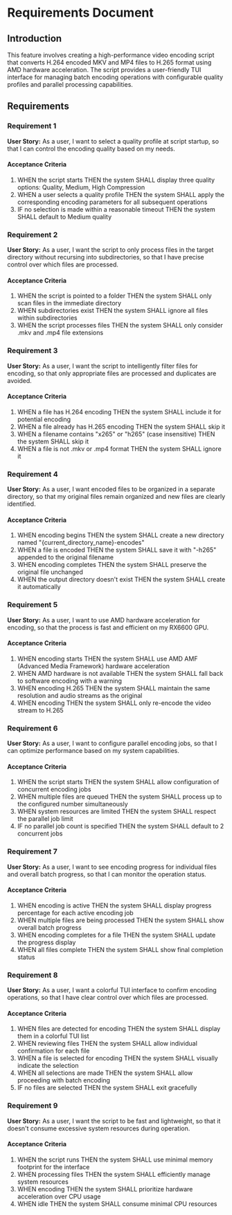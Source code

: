 # Requirements Document

## Introduction

This feature involves creating a high-performance video encoding script that converts H.264 encoded MKV and MP4 files to H.265 format using AMD hardware acceleration. The script provides a user-friendly TUI interface for managing batch encoding operations with configurable quality profiles and parallel processing capabilities.

## Requirements

### Requirement 1

**User Story:** As a user, I want to select a quality profile at script startup, so that I can control the encoding quality based on my needs.

#### Acceptance Criteria

1. WHEN the script starts THEN the system SHALL display three quality options: Quality, Medium, High Compression
2. WHEN a user selects a quality profile THEN the system SHALL apply the corresponding encoding parameters for all subsequent operations
3. IF no selection is made within a reasonable timeout THEN the system SHALL default to Medium quality

### Requirement 2

**User Story:** As a user, I want the script to only process files in the target directory without recursing into subdirectories, so that I have precise control over which files are processed.

#### Acceptance Criteria

1. WHEN the script is pointed to a folder THEN the system SHALL only scan files in the immediate directory
2. WHEN subdirectories exist THEN the system SHALL ignore all files within subdirectories
3. WHEN the script processes files THEN the system SHALL only consider .mkv and .mp4 file extensions

### Requirement 3

**User Story:** As a user, I want the script to intelligently filter files for encoding, so that only appropriate files are processed and duplicates are avoided.

#### Acceptance Criteria

1. WHEN a file has H.264 encoding THEN the system SHALL include it for potential encoding
2. WHEN a file already has H.265 encoding THEN the system SHALL skip it
3. WHEN a filename contains "x265" or "h265" (case insensitive) THEN the system SHALL skip it
4. WHEN a file is not .mkv or .mp4 format THEN the system SHALL ignore it

### Requirement 4

**User Story:** As a user, I want encoded files to be organized in a separate directory, so that my original files remain organized and new files are clearly identified.

#### Acceptance Criteria

1. WHEN encoding begins THEN the system SHALL create a new directory named "{current_directory_name}-encodes"
2. WHEN a file is encoded THEN the system SHALL save it with "-h265" appended to the original filename
3. WHEN encoding completes THEN the system SHALL preserve the original file unchanged
4. WHEN the output directory doesn't exist THEN the system SHALL create it automatically

### Requirement 5

**User Story:** As a user, I want to use AMD hardware acceleration for encoding, so that the process is fast and efficient on my RX6600 GPU.

#### Acceptance Criteria

1. WHEN encoding starts THEN the system SHALL use AMD AMF (Advanced Media Framework) hardware acceleration
2. WHEN AMD hardware is not available THEN the system SHALL fall back to software encoding with a warning
3. WHEN encoding H.265 THEN the system SHALL maintain the same resolution and audio streams as the original
4. WHEN encoding THEN the system SHALL only re-encode the video stream to H.265

### Requirement 6

**User Story:** As a user, I want to configure parallel encoding jobs, so that I can optimize performance based on my system capabilities.

#### Acceptance Criteria

1. WHEN the script starts THEN the system SHALL allow configuration of concurrent encoding jobs
2. WHEN multiple files are queued THEN the system SHALL process up to the configured number simultaneously
3. WHEN system resources are limited THEN the system SHALL respect the parallel job limit
4. IF no parallel job count is specified THEN the system SHALL default to 2 concurrent jobs

### Requirement 7

**User Story:** As a user, I want to see encoding progress for individual files and overall batch progress, so that I can monitor the operation status.

#### Acceptance Criteria

1. WHEN encoding is active THEN the system SHALL display progress percentage for each active encoding job
2. WHEN multiple files are being processed THEN the system SHALL show overall batch progress
3. WHEN encoding completes for a file THEN the system SHALL update the progress display
4. WHEN all files complete THEN the system SHALL show final completion status

### Requirement 8

**User Story:** As a user, I want a colorful TUI interface to confirm encoding operations, so that I have clear control over which files are processed.

#### Acceptance Criteria

1. WHEN files are detected for encoding THEN the system SHALL display them in a colorful TUI list
2. WHEN reviewing files THEN the system SHALL allow individual confirmation for each file
3. WHEN a file is selected for encoding THEN the system SHALL visually indicate the selection
4. WHEN all selections are made THEN the system SHALL allow proceeding with batch encoding
5. IF no files are selected THEN the system SHALL exit gracefully

### Requirement 9

**User Story:** As a user, I want the script to be fast and lightweight, so that it doesn't consume excessive system resources during operation.

#### Acceptance Criteria

1. WHEN the script runs THEN the system SHALL use minimal memory footprint for the interface
2. WHEN processing files THEN the system SHALL efficiently manage system resources
3. WHEN encoding THEN the system SHALL prioritize hardware acceleration over CPU usage
4. WHEN idle THEN the system SHALL consume minimal CPU resources